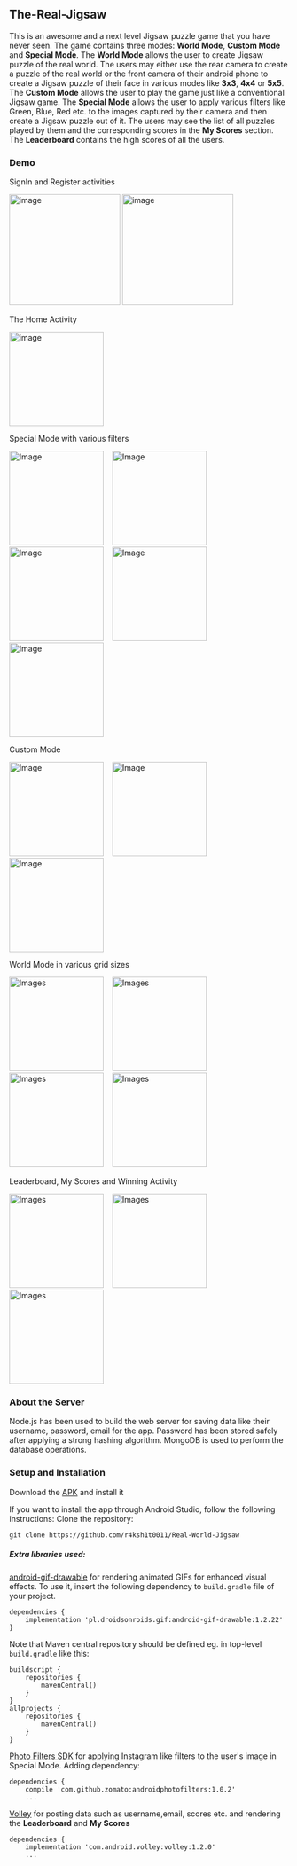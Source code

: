 ## The-Real-Jigsaw

This is an awesome and a next level Jigsaw puzzle game that you have never seen. The game contains three modes: **World Mode**, **Custom Mode** and **Special Mode**. The **World Mode** allows the user to create Jigsaw puzzle of the real world. The users may either use the rear camera to create a puzzle of the real world or the front camera of their android phone to create a Jigsaw puzzle of their face in various modes like **3x3**, **4x4** or **5x5**. 
The **Custom Mode** allows the user to play the game just like a conventional Jigsaw game.
The **Special Mode** allows the user to apply various filters like Green, Blue, Red etc. to the images captured by their camera and then create a Jigsaw puzzle out of it.
The users may see the list of all puzzles played by them and the corresponding scores in the **My Scores** section. The **Leaderboard** contains the high scores of all the users.

### Demo

<div>
    <p>SignIn and Register activities</p>
<img src="https://github.com/r4ksh1t0011/Real-World-Jigsaw/blob/images/Screenshot_20210808-073613_The%20Real%20Jigsaw.jpg" alt="image" width="200"/>
<img src="https://github.com/r4ksh1t0011/Real-World-Jigsaw/blob/images/Screenshot_20210808-073620_The%20Real%20Jigsaw.jpg" alt="image" width="200">
</div>

<div>
    <div>
        <p>The Home Activity</p>
        <img src="https://github.com/r4ksh1t0011/Real-World-Jigsaw/blob/images/Screenshot_20210808-073738_The%20Real%20Jigsaw.jpg" alt="image" width="170"/>
    </div>
    <div>
        <p>Special Mode with various filters</p>
        <img src="https://github.com/r4ksh1t0011/Real-World-Jigsaw/blob/images/Screenshot_20210808-081307_The%20Real%20Jigsaw.jpg" alt="Image" width="170"/>
        &nbsp;&nbsp;
        <img src="https://github.com/r4ksh1t0011/Real-World-Jigsaw/blob/images/Screenshot_20210808-081321_The%20Real%20Jigsaw.jpg" alt="Image" width="170"/>
        &nbsp;&nbsp;
        <img src="https://github.com/r4ksh1t0011/Real-World-Jigsaw/blob/images/Screenshot_20210808-081340_The%20Real%20Jigsaw%20(1).jpg" alt="Image" width="170"/>
        &nbsp;&nbsp;
        <img src="https://github.com/r4ksh1t0011/Real-World-Jigsaw/blob/images/Screenshot_20210808-075837_The%20Real%20Jigsaw.jpg" alt="Image" width="170"/>
        &nbsp;&nbsp;
        <img src="https://github.com/r4ksh1t0011/Real-World-Jigsaw/blob/images/Screenshot_20210808-080530_The%20Real%20Jigsaw.jpg" alt="Image" width="170"/>
    </div>
    <div>
        <p>Custom Mode</p>
        <img src="https://github.com/r4ksh1t0011/Real-World-Jigsaw/blob/images/Screenshot_20210808-075645_The%20Real%20Jigsaw.jpg" alt="Image" width="170"/>
        &nbsp;&nbsp;
        <img src="https://github.com/r4ksh1t0011/Real-World-Jigsaw/blob/images/Screenshot_20210808-111313_The%20Real%20Jigsaw.jpg" alt="Image" width="170"/>
        &nbsp;&nbsp;
        <img src="https://github.com/r4ksh1t0011/Real-World-Jigsaw/blob/images/Screenshot_20210808-075635_The%20Real%20Jigsaw.jpg" alt="Image" width="170"/>
    </div>
    <div>
        <p>World Mode in various grid sizes</p>
        <img src="https://github.com/r4ksh1t0011/Real-World-Jigsaw/blob/images/Screenshot_20210808-112504_Camera.jpg" alt="Images" width="170"/>
        &nbsp;&nbsp;
        <img src="https://github.com/r4ksh1t0011/Real-World-Jigsaw/blob/images/Screenshot_20210808-112317_The%20Real%20Jigsaw.jpg" alt="Images" width="170"/>
        &nbsp;&nbsp;
        <img src="https://github.com/r4ksh1t0011/Real-World-Jigsaw/blob/images/Screenshot_20210808-112230_The%20Real%20Jigsaw.jpg" alt="Images" width="170"/>
        &nbsp;&nbsp;
        <img src="https://github.com/r4ksh1t0011/Real-World-Jigsaw/blob/images/Screenshot_20210808-112344_The%20Real%20Jigsaw.jpg" alt="Images" width="170"/>
    </div>
    <div>
        <p>Leaderboard, My Scores and Winning Activity</p>
        <img src="https://github.com/r4ksh1t0011/Real-World-Jigsaw/blob/images/Screenshot_20210808-102128_The%20Real%20Jigsaw.jpg" alt="Images" width="170"/>
        &nbsp;&nbsp;
        <img src="https://github.com/r4ksh1t0011/Real-World-Jigsaw/blob/images/Screenshot_20210808-100122_The%20Real%20Jigsaw.jpg" alt="Images" width="170"/>
        &nbsp;&nbsp;
        <img src="https://github.com/r4ksh1t0011/Real-World-Jigsaw/blob/images/Screenshot_20210808-075503_The%20Real%20Jigsaw.jpg" alt="Images" width="170"/>
    </div>
</div>

### About the Server
Node.js has been used to build the web server for saving data like their username, password, email for the app. Password has been stored safely after applying a strong hashing algorithm. MongoDB is used to perform the database operations.


### Setup and Installation
Download the [APK](https://drive.google.com/file/d/19Zn3Nj5-IAB-k93MfFtIoGYtDshRyNxb/view?usp=sharing) and install it

If you want to install the app through Android Studio, follow the following instructions:
Clone the repository:
```
git clone https://github.com/r4ksh1t0011/Real-World-Jigsaw
```
##### Extra libraries used: 
[android-gif-drawable](https://github.com/koral--/android-gif-drawable) for rendering animated GIFs for enhanced visual effects.
To use it, insert the following dependency to `build.gradle` file of your project.
```
dependencies {
    implementation 'pl.droidsonroids.gif:android-gif-drawable:1.2.22'
}
```
Note that Maven central repository should be defined eg. in top-level `build.gradle` like this:
```
buildscript {
    repositories {
        mavenCentral()
    }
}
allprojects {
    repositories {
        mavenCentral()
    }
}
```

[Photo Filters SDK](https://github.com/Zomato/AndroidPhotoFilters) for applying Instagram like filters to the user's image in Special Mode.
Adding dependency:
```
dependencies {
    compile 'com.github.zomato:androidphotofilters:1.0.2'
    ...
```
[Volley](https://github.com/google/volley) for posting data such as username,email, scores etc. and rendering the **Leaderboard** and **My Scores**
```
dependencies {
    implementation 'com.android.volley:volley:1.2.0'
    ...
```    

